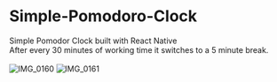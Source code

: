 # Simple-Pomodoro-Clock
Simple Pomodor Clock built with React Native <br/>
After every 30 minutes of working time it switches to a 5 minute break.<br/><br/>
![IMG_0160](https://user-images.githubusercontent.com/61823517/200176318-5c1cd57c-9b4d-481d-988a-896b13e0f302.PNG)
![IMG_0161](https://user-images.githubusercontent.com/61823517/200176321-7bb4393c-6e67-4ae4-b771-adacfbdddb46.PNG)
